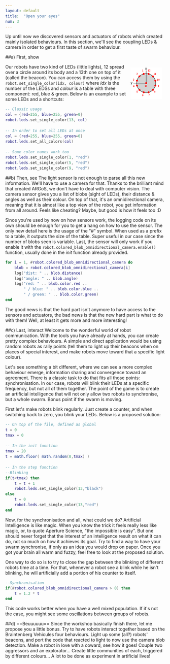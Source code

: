 ```yaml
---
layout: default
title:  "Open your eyes"
num: 3
---
```


Up until now we discovered sensors and actuators of robots which created mainly isolated behaviours. In this section, we'll see the coupling LEDs & camera in order to get a first taste of swarm behaviour.

##a) First, show

<img src="./assets/robot_leds.png" alt="leds actuator" style="float:right; margin:10px;">

Our robots have two kind of LEDs (little lights), 12 spread over a circle around its body and a 13th one on top of it (called the beacon). You can access them by using the `robot.set_single_color(idx, colour)` where *idx* is the number of the LEDSs and *colour* is a table with three component: red, blue & green. Below is an example to set some LEDs and a shortcuts:

```lua
-- Classic usage
col = {red=255, blue=255, green=0}
robot.leds.set_single_color(13, col) 

-- In order to set all LEDs at once
col = {red=255, blue=255, green=0}
robot.leds.set_all_colors(col)

-- Some color names work too  
robot.leds.set_single_color(1, "red")
robot.leds.set_single_color(5, "red")
robot.leds.set_single_color(9, "red") 
```

##b) Then, see
The light sensor is not enough to parse all this new information. We'll have to use a camera for that. Thanks to the brilliant mind that created ARGoS, we don't have to deal with computer vision. The camera sensor gives you a list of blobs (sight of LEDs), their distance & angles as well as their colour. On top of that, it's an omnidirectional camera, meaning that it is almost like a top view of the robot, you get information from all around. Feels like cheating? Maybe, but good is how it feels too :D

Since you're used by now on how sensors work, the logging code on its own should be enough for you to get a hang on how to use the sensor. The only new detail here is the usage of the "#" symbol. When used as a prefix to a table, it outputs the size of the table. Super useful in our case since the number of blobs seen is variable. Last, the sensor will only work if you enable it with the `robot.colored_blob_omnidirectional_camera.enable()` function, usually done in the *init* function already provided.

```lua
for i = 1, #robot.colored_blob_omnidirectional_camera do
	blob = robot.colored_blob_omnidirectional_camera[i]
	log("dist: " .. blob.distance)
	log("angle: " .. blob.angle)
	log("red: " .. blob.color.red ..
	    " / blue: " .. blob.color.blue ..
	    " / green: " .. blob.color.green)
end
```

The good news is that the hard part isn't anymore to have access to the sensors and actuators, the bad news is that the new hard part is what to do with them! Well, at least it gets more and more interesting!

##c) Last, interact
Welcome to the wonderful world of robot communication. With the tools you have already at hands, you can create pretty complex behaviours. A simple and direct application would be using random robots as rally points (tell them to light up their beacons when on places of special interest, and make robots move toward that a specific light colour). 

Let's see something a bit different, where we can see a more complex behaviour emerge, information sharing and convergence toward an agreement. There is a classic task to do that fits all those points: synchronisation. In our case, robots will blink their LEDs at a specific frequency, but not all of them together. The point of the game is to create an artificial intelligence that will not only allow two robots to synchronise, but a whole swarm. Bonus point if the swarm is moving.

First let's make robots blink regularly. Just create a counter, and when switching back to zero, you blink your LEDs. Below is a proposed solution:

```lua
-- On top of the file, defined as global
t = 0
tmax = 0

-- In the init function
tmax = 20
t = math.floor( math.random(0,tmax) )

-- In the step function
--Blinking
if(t<tmax) then
	t = t + 1
	robot.leds.set_single_color(13,"black")
else
	t = 0
	robot.leds.set_single_color(13,"red")
end
```

Now, for the synchronisation and all, what could we do? Artificial Intelligence is like magic. When you know the trick it feels really less like magic, or, to quote Aperture Science, "the impossible is easy". But one should never forget that the interest of an intelligence result on what it can do, not so much on how it achieves its goal. Try to find a way to have your swarm synchronise, if only as an idea you would drop on paper. Once you got your brain all warm and fuzzy, feel free to look at the proposed solution.

One way to do so is to try to close the gap between the blinking of different robots time at a time. For that, whenever a robot see a blink while he isn't blinking, he will artificially add a portion of his counter to itself.

```lua
--Synchronisation
if(#robot.colored_blob_omnidirectional_camera > 0) then
	t = 1.2 * t
end
```

This code works better when you have a well mixed population. If it's not the case, you might see some oscillations between groups of robots.

##d) ==Beuuuuuu==
Since the workshop basically finish there, let me propose you a little bonus. Try to have robots interact together based on the Braintenberg Vehicules four behaviours. Light up some (all?) robots' beacons, and port the code that reacted to light to now use the camera blob detection. Make a robot in love with a coward, see how it goes! Couple two aggressors and an explorator... Create little communities of each, triggered by different colours... A lot to be done as experiment in artificial lives!

